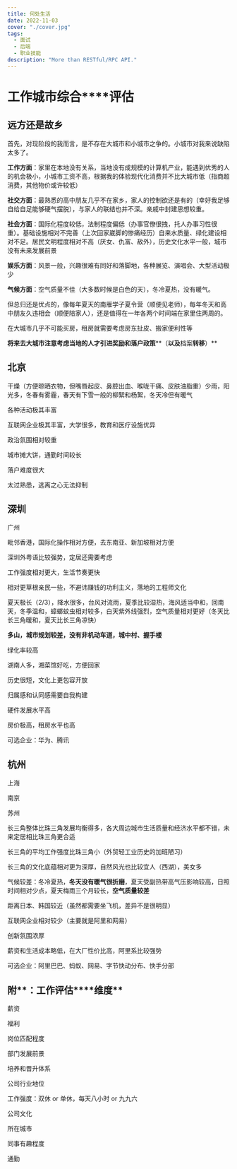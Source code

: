 ```yaml
---
title: 何处生活
date: 2022-11-03
cover: "./cover.jpg"
tags: 
  - 面试
  - 后端
  - 职业技能
description: "More than RESTful/RPC API."
---
```


# **工作****城市****综合****评估**

## **远方****还是****故乡**

首先，对现阶段的我而言，是不存在大城市和小城市之争的。小城市对我来说缺陷太多了。

**工作方面**：家里在本地没有关系，当地没有成规模的计算机产业，能遇到优秀的人的机会极小，小城市工资不高，根据我的体验现代化消费并不比大城市低（指商超消费，其他物价或许较低）

**社交方面**：最熟悉的高中朋友几乎不在家乡，家人的控制欲还是有的（幸好我足够自给自足能够硬气摆脱），与家人的联结也并不深。亲戚中封建思想较重。

**社会方面**：国际化程度较低，法制程度偏低（办事官僚很拽，托人办事习性很重）。基础设施相对不完善（上次回家崴脚的惨痛经历）自来水质量、绿化建设相对不足。居民文明程度相对不高（厌女、仇富、敌外），历史文化水平一般，城市没有未来发展前景

**娱乐方面**：风景一般，兴趣很难有同好和落脚地，各种展览、演唱会、大型活动极少

**气候方面**：空气质量不佳（大多数时候是白色的天），冬冷夏热，没有暖气。

但总归还是优点的，像每年夏天的南雁学子夏令营（顺便见老师），每年冬天和高中朋友久违相会（顺便陪家人），还是值得在一年各两个时间端在家里住两周的。

在大城市几乎不可能买房，租房就需要考虑房东扯皮、搬家便利性等

**将来去大城市注意考虑当地的人才引进****奖励****和****落户****政策****（****以及****档案****转移****）**

## **北京**

干燥（方便晾晒衣物，但嘴唇起皮、鼻腔出血、喉咙干痛、皮肤油脂重）少雨，阳光多，冬春有雾霾，春天有下雪一般的柳絮和杨絮，冬天冷但有暖气

各种活动极其丰富

互联网企业极其丰富，大学很多，教育和医疗设施优异

政治氛围相对较重

城市摊大饼，通勤时间较长

落户难度很大

太过熟悉，逃离之心无法抑制

## **深圳**

广州

毗邻香港，国际化操作相对方便，去东南亚、新加坡相对方便

深圳外粤语比较强势，定居还需要考虑

工作强度相对更大，生活节奏更快

相对更草根亲民一些，不避讳赚钱的功利主义，落地的工程师文化

夏天极长（2/3），降水很多，台风对流雨，夏季比较湿热，海风适当中和，回南天，冬季温和，蟑螂蚊虫相对较多，白天紫外线强烈，空气质量相对更好（冬天比长三角暖和，夏天比长三角凉快）

**多山，城市规划较差，没有非机动车道，城中村、握手楼**

绿化率较高

湖南人多，湘菜馆好吃，方便回家

历史很短，文化上更包容开放

归属感和认同感需要自我构建

硬件发展水平高

房价极高，租房水平也高

可选企业：华为、腾讯

## **杭州**

上海

南京

苏州

长三角整体比珠三角发展均衡得多，各大周边城市生活质量和经济水平都不错，未来定居相比珠三角更合适

长三角的平均工作强度比珠三角小（外贸轻工业历史的加班陋习）

长三角的文化底蕴相对更为深厚，自然风光也比较宜人（西湖），美女多

气候较差：冬冷夏热，**冬天没有暖气很折磨**，夏天受副热带高气压影响较高，日照时间相对少点，夏天梅雨三个月较长，**空气质量较差**

距离日本、韩国较近（虽然都需要坐飞机，差异不是很明显）

互联网企业相对较少（主要就是阿里和网易）

创新氛围浓厚

薪资和生活成本略低，在大厂性价比高，阿里系比较强势

可选企业：阿里巴巴、蚂蚁、网易、字节快动分布、快手分部

## **附****：****工作****评估****维度**

薪资

福利

岗位匹配程度

部门发展前景

培养和晋升体系

公司行业地位

工作强度：双休 or 单休，每天八小时 or 九九六

公司文化

所在城市

同事有趣程度

通勤

 